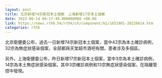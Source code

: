 ```yaml
---
layout: post
title: 北京新增74宗新冠本土個案　上海新增17宗本土個案
date: 2022-06-14 08:17:40.000000000 +08:00
link: https://news.rthk.hk/rthk/ch/component/k2/1652901-20220614.htm
categories: rthk
---
```


北京衛健委公布，過去一日新增74宗新冠本土個案，當中42宗為本土確診病例，32宗為無症狀感染個案，全部都與天堂超市酒吧有關，患者涉及多個區。

另外，上海衛健委公布，昨日新增17宗新冠本土個案，當中3宗為本土確診病例，14宗為本土無症狀感染個案。其中3宗確診病例和13宗無症狀感染個案，在隔離管控中發現。
